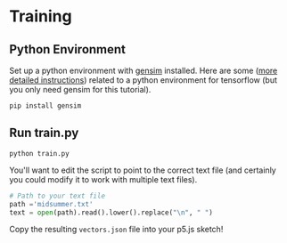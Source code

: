 # Training

## Python Environment

Set up a python environment with [gensim](https://radimrehurek.com/gensim/) installed. Here are some ([more detailed instructions](https://github.com/shiffman/A2Z-F17/wiki/Python-Environment-for-LSTM-example)) related to a python environment for tensorflow (but you only need gensim for this tutorial).

```
pip install gensim
```

## Run train.py

```
python train.py
```

You'll want to edit the script to point to the correct text file (and certainly you could modify it to work with multiple text files).

```python
# Path to your text file
path ='midsummer.txt'
text = open(path).read().lower().replace("\n", " ")
```

Copy the resulting `vectors.json` file into your p5.js sketch!
